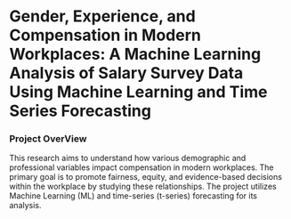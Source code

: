 # Gender, Experience, and Compensation in Modern Workplaces: A Machine Learning Analysis of Salary Survey Data Using Machine Learning and Time Series Forecasting

### Project OverView

This research aims to understand how various demographic and professional variables impact compensation in modern workplaces. The primary goal is to promote fairness, equity, and evidence-based decisions within the workplace by studying these relationships. The project utilizes Machine Learning (ML) and time-series (t-series) forecasting for its analysis.


